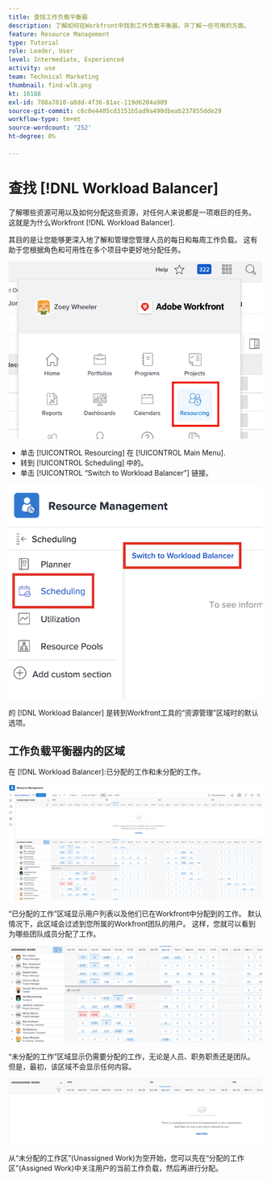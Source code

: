 ```yaml
---
title: 查找工作负载平衡器
description: 了解如何在Workfront中找到工作负载平衡器，并了解一些可用的方面。
feature: Resource Management
type: Tutorial
role: Leader, User
level: Intermediate, Experienced
activity: use
team: Technical Marketing
thumbnail: find-wlb.png
kt: 10188
exl-id: 788a7810-a8dd-4f36-81ac-119d6204a909
source-git-commit: c6c0e4405cd3151b5ad9a490dbeab237855dde29
workflow-type: tm+mt
source-wordcount: '252'
ht-degree: 0%

---
```


# 查找 [!DNL Workload Balancer]

了解哪些资源可用以及如何分配这些资源，对任何人来说都是一项艰巨的任务。 这就是为什么Workfront [!DNL Workload Balancer].

其目的是让您能够更深入地了解和管理您管理人员的每日和每周工作负载。 这有助于您根据角色和可用性在多个项目中更好地分配任务。

![资源主菜单选项](assets/Find_01.png)

* 单击 [!UICONTROL Resourcing] 在 [!UICONTROL Main Menu].
* 转到 [!UICONTROL Scheduling] 中的。
* 单击 [!UICONTROL “Switch to Workload Balancer”] 链接。

![切换到工作负载平衡器](assets/Find_02.png)

的 [!DNL Workload Balancer] 是转到Workfront工具的“资源管理”区域时的默认选项。

## 工作负载平衡器内的区域

在 [!DNL Workload Balancer]:已分配的工作和未分配的工作。

![未分配区域](assets/Find_03.png)

“已分配的工作”区域显示用户列表以及他们已在Workfront中分配到的工作。 默认情况下，此区域会过滤到您所属的Workfront团队的用户。 这样，您就可以看到为哪些团队成员分配了工作。

![分配区域用户](assets/Find_03b.png)

“未分配的工作”区域显示仍需要分配的工作，无论是人员、职务职责还是团队。 但是，最初，该区域不会显示任何内容。

![未分配的工作区](assets/Find_03c.png)

从“未分配的工作区”(Unassigned Work)为空开始，您可以先在“分配的工作区”(Assigned Work)中关注用户的当前工作负载，然后再进行分配。

